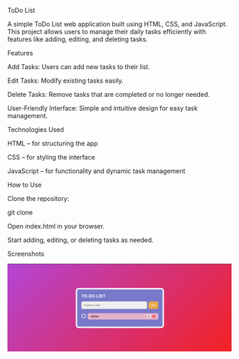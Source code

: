 ToDo List

A simple ToDo List web application built using HTML, CSS, and JavaScript. This project allows users to manage their daily tasks efficiently with features like adding, editing, and deleting tasks.

Features

Add Tasks: Users can add new tasks to their list.

Edit Tasks: Modify existing tasks easily.

Delete Tasks: Remove tasks that are completed or no longer needed.

User-Friendly Interface: Simple and intuitive design for easy task management.

Technologies Used

HTML – for structuring the app

CSS – for styling the interface

JavaScript – for functionality and dynamic task management

How to Use

Clone the repository:

git clone <repository-link>


Open index.html in your browser.

Start adding, editing, or deleting tasks as needed.

Screenshots

![ToDo List Screenshot](https://github.com/Priya-creates/to-do-list/blob/main/Screenshot%202025-09-28%20175520.png?raw=true)
